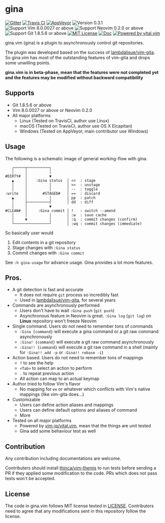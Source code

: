 gina
==============================================================================
[![Gitter](https://img.shields.io/gitter/room/lambdalisue/gina-vim.svg?style=flat-square)](https://gitter.im/gina-vim)
[![Travis CI](https://img.shields.io/travis/lambdalisue/gina.vim/master.svg?style=flat-square&label=Travis%20CI)](https://travis-ci.org/lambdalisue/gina.vim)
[![AppVeyor](https://img.shields.io/appveyor/ci/lambdalisue/gina-vim/master.svg?style=flat-square&label=AppVeyor)](https://ci.appveyor.com/project/lambdalisue/gina-vim/branch/master)
![Version 0.3.1](https://img.shields.io/badge/version-0.3.1-yellow.svg?style=flat-square)
![Support Vim 8.0.0027 or above](https://img.shields.io/badge/support-Vim%208.0.0027%20or%20above-yellowgreen.svg?style=flat-square)
![Support Neovim 0.2.0 or above](https://img.shields.io/badge/support-Neovim%200.2.0%20or%20above-yellowgreen.svg?style=flat-square)
![Support Git 1.8.5.6 or above](https://img.shields.io/badge/support-Git%201.8.5.6%20or%20above-green.svg?style=flat-square)
[![MIT License](https://img.shields.io/badge/license-MIT-blue.svg?style=flat-square)](LICENSE)
[![Doc](https://img.shields.io/badge/doc-%3Ah%20gina-orange.svg?style=flat-square)](doc/gina.txt)
[![Powered by vital.vim](https://img.shields.io/badge/powered%20by-vital.vim-80273f.svg?style=flat-square)](https://github.com/vim-jp/vital.vim)

gina.vim (gina) is a plugin to asynchronously control git repositories.

The plugin was developed based on the success of [lambdalisue/vim-gita][].
So gina.vim has most of the outstanding features of vim-gita and drops some unwilling points.

**gina.vim is in beta-phase, mean that the features were not completed yet and the features may be modified without backward compatibility**


Supports
-------------------------------------------------------------------------------
- Git 1.8.5.6 or above
- Vim 8.0.0027 or above or Neovim 0.2.0
- All major platforms
  - Linux (Tested on TravisCI, author use Linux)
  - macOS (Tested on TravisCI, author use OS X Elcapitan)
  - Windows (Tested on AppVeyor, main contributor use Windows)

Usage
-------------------------------------------------------------------------------

The following is a schematic image of general working-flow with gina.

```
   ┌─────┬──────────┐
   │     │          │
#DIRTY#  │          ▼
   ▲     │    :Gina status  │ <<  : stage
   │     │          │       │ >>  : unstage
   │     │          │       │ --  : toggle
:write   │       #STAGED#   │ ==  : discard
   ▲     │          │       │ pp  : patch
   │     ├──────────┤       │ dd  : diff
   │     │          ▼   
#CLEAN#  │     :Gina commit │ !   : switch --amend
   │     │          │       │ :w  : save cache
   │     ▼          │       │ :q  : commit changes (confirm)
   └────────────────┘       │ :wq : commit changes (immediate)
```

So basically user would

1. Edit contents in a git repository
2. Stage changes with `:Gina status`
3. Commit changes with `:Gina commit`

See `:h gina-usage` for advance usage. Gina provides a lot more features.

Pros.
-------------------------------------------------------------------------------

- A git detection is fast and accurate
  - It does not require `git` process so incredibly fast
  - Used in [lambdalisue/vim-gita][], for several years
- Commands are asynchronously performed
  - Users don't have to wait `:Gina push` (`git push`)
  - Asynchronous feature in Neovim is great. `:Gina log` (`git log`) on **Linux** repository won't freeze Neovim
- Single command. Users do not need to remember tons of commands
  - `:Gina {command}` will execute a gina command or a git raw command asynchronously
  - `:Gina! {command}` will execute a git raw command asynchronously
  - `:Gina!! {command}` will execute a git raw command in a shell (mainly for `:Gina!! add -p` or `:Gina!! rebase -i`)
- Action based. Users do not need to remember tons of mappings
  - `?` to see the help
  - `<Tab>` to select an action to perform
  - `.` to repeat previous action
  - All action can map to an actual keymap
- Author tried to follow Vim's flavor
  - No mapping for `ee` or whatever which conflicts with Vim's native mappings (like vim-gita does...)
- Customizable
  - Users can define action aliases and mappings
  - Users can define default options and aliases of command
  - More
- Tested on all major platforms
  - Powered by [vim-jp/vital.vim][], mean that the things are unit tested
  - Gina add some behaviour test as well

[lambdalisue/vim-gita]: https://github.com/lambdalisue/vim-gita
[vim-jp/vital.vim]:     https://github.com/vim-jp/vital.vim


Contribution
-------------------------------------------------------------------------------
Any contribution including documentations are welcome.

Contributers should install [thinca/vim-themis][] to run tests before sending a PR if they applied some modification to the code.
PRs which does not pass tests won't be accepted.

[thinca/vim-themis]: https://github.com/thinca/vim-themis


License
-------------------------------------------------------------------------------
The code in gina.vim follows MIT license texted in [LICENSE](./LICENSE).
Contributors need to agree that any modifications sent in this repository follow the license.

